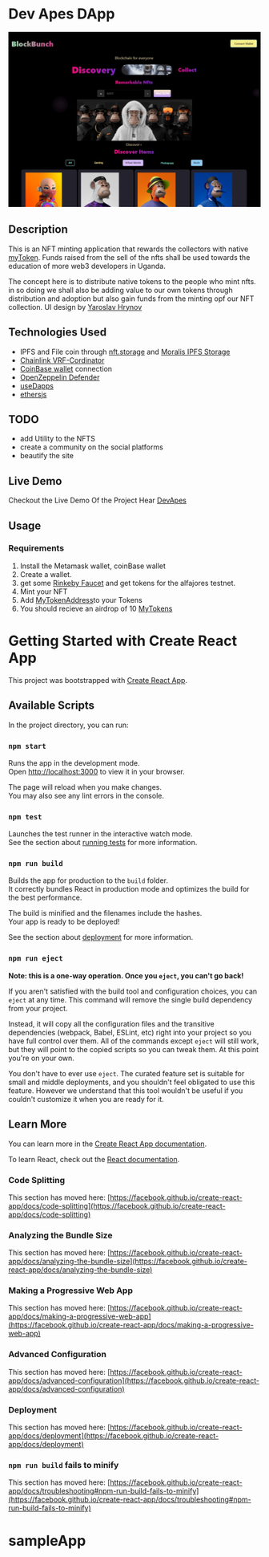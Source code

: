 # Dev Apes DApp

![](img/img.jpg)

## Description

This is an NFT minting application that rewards the collectors with native [myToken](https://rinkeby.etherscan.io/address/0x8d45908176da1CF4222EaB88a5354A3AdD9a01A6). Funds raised from the sell of the nfts shall be used towards the education of more web3 developers in Uganda.

The concept here is to distribute native tokens to the people who mint nfts. in so doing we shall also be adding value to our own tokens through distribution and adoption but also gain funds from the minting opf our NFT collection.
UI design by [Yaroslav Hrynov](<https://www.figma.com/file/ttsBqNIpga16xFGVTzJAgv/NFT-project-(Community)?node-id=2%3A2>)

## Technologies Used

- IPFS and File coin through [nft.storage](https://nft.storage) and [Moralis IPFS Storage](https://moralis.io/what-is-ipfs-interplanetary-file-system/)
- [Chainlink VRF-Cordinator ](https://github.com/smartcontractkit/chainlink/blob/develop/contracts/src/v0.8/interfaces/AggregatorV3Interface.sol)
- [CoinBase wallet](https://docs.cloud.coinbase.com/wallet-sdk/docs/initializing) connection
- [OpenZeppelin Defender](https://defender.openzeppelin.com)
- [useDapps](https://usedapp-docs.netlify.app/docs/)
- [ethersjs](https://docs.ethers.io/v5/)

## TODO

- add Utility to the NFTS
- create a community on the social platforms
- beautify the site

## Live Demo

Checkout the Live Demo Of the Project Hear [DevApes](https://still-sound-3479.on.fleek.co/)

## Usage

### Requirements

1. Install the Metamask wallet, coinBase wallet
2. Create a wallet.
3. get some [Rinkeby Faucet](https://rinkebyfaucet.com/) and get tokens for the alfajores testnet.
4. Mint your NFT
5. Add [MyTokenAddress](https://rinkeby.etherscan.io/address/0x8d45908176da1CF4222EaB88a5354A3AdD9a01A6)to your Tokens
6. You should recieve an airdrop of 10 [MyTokens](https://rinkeby.etherscan.io/address/0x8d45908176da1CF4222EaB88a5354A3AdD9a01A6)

# Getting Started with Create React App

This project was bootstrapped with [Create React App](https://github.com/facebook/create-react-app).

## Available Scripts

In the project directory, you can run:

### `npm start`

Runs the app in the development mode.\
Open [http://localhost:3000](http://localhost:3000) to view it in your browser.

The page will reload when you make changes.\
You may also see any lint errors in the console.

### `npm test`

Launches the test runner in the interactive watch mode.\
See the section about [running tests](https://facebook.github.io/create-react-app/docs/running-tests) for more information.

### `npm run build`

Builds the app for production to the `build` folder.\
It correctly bundles React in production mode and optimizes the build for the best performance.

The build is minified and the filenames include the hashes.\
Your app is ready to be deployed!

See the section about [deployment](https://facebook.github.io/create-react-app/docs/deployment) for more information.

### `npm run eject`

**Note: this is a one-way operation. Once you `eject`, you can't go back!**

If you aren't satisfied with the build tool and configuration choices, you can `eject` at any time. This command will remove the single build dependency from your project.

Instead, it will copy all the configuration files and the transitive dependencies (webpack, Babel, ESLint, etc) right into your project so you have full control over them. All of the commands except `eject` will still work, but they will point to the copied scripts so you can tweak them. At this point you're on your own.

You don't have to ever use `eject`. The curated feature set is suitable for small and middle deployments, and you shouldn't feel obligated to use this feature. However we understand that this tool wouldn't be useful if you couldn't customize it when you are ready for it.

## Learn More

You can learn more in the [Create React App documentation](https://facebook.github.io/create-react-app/docs/getting-started).

To learn React, check out the [React documentation](https://reactjs.org/).

### Code Splitting

This section has moved here: [https://facebook.github.io/create-react-app/docs/code-splitting](https://facebook.github.io/create-react-app/docs/code-splitting)

### Analyzing the Bundle Size

This section has moved here: [https://facebook.github.io/create-react-app/docs/analyzing-the-bundle-size](https://facebook.github.io/create-react-app/docs/analyzing-the-bundle-size)

### Making a Progressive Web App

This section has moved here: [https://facebook.github.io/create-react-app/docs/making-a-progressive-web-app](https://facebook.github.io/create-react-app/docs/making-a-progressive-web-app)

### Advanced Configuration

This section has moved here: [https://facebook.github.io/create-react-app/docs/advanced-configuration](https://facebook.github.io/create-react-app/docs/advanced-configuration)

### Deployment

This section has moved here: [https://facebook.github.io/create-react-app/docs/deployment](https://facebook.github.io/create-react-app/docs/deployment)

### `npm run build` fails to minify

This section has moved here: [https://facebook.github.io/create-react-app/docs/troubleshooting#npm-run-build-fails-to-minify](https://facebook.github.io/create-react-app/docs/troubleshooting#npm-run-build-fails-to-minify)
# sampleApp

